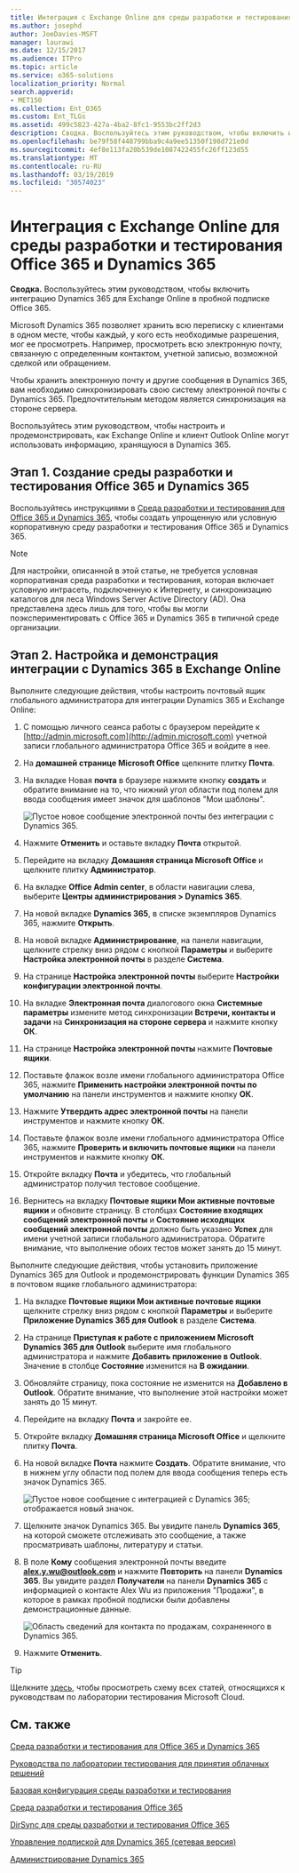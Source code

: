 ```yaml
---
title: Интеграция с Exchange Online для среды разработки и тестирования Office 365 и Dynamics 365
ms.author: josephd
author: JoeDavies-MSFT
manager: laurawi
ms.date: 12/15/2017
ms.audience: ITPro
ms.topic: article
ms.service: o365-solutions
localization_priority: Normal
search.appverid:
- MET150
ms.collection: Ent_O365
ms.custom: Ent_TLGs
ms.assetid: 499c5823-427a-4ba2-8fc1-9553bc2ff2d3
description: Сводка. Воспользуйтесь этим руководством, чтобы включить интеграцию Dynamics 365 для Exchange Online в пробной подписке Office 365.
ms.openlocfilehash: be79f58f448799bba9c4a9ee51350f198d721e0d
ms.sourcegitcommit: 4ef8e113fa20b539de1087422455fc26ff123d55
ms.translationtype: MT
ms.contentlocale: ru-RU
ms.lasthandoff: 03/19/2019
ms.locfileid: "30574023"
---
```

# <a name="exchange-online-integration-for-your-office-365-and-dynamics-365-devtest-environment"></a>Интеграция с Exchange Online для среды разработки и тестирования Office 365 и Dynamics 365

 **Сводка.** Воспользуйтесь этим руководством, чтобы включить интеграцию Dynamics 365 для Exchange Online в пробной подписке Office 365.
  
Microsoft Dynamics 365 позволяет хранить всю переписку с клиентами в одном месте, чтобы каждый, у кого есть необходимые разрешения, мог ее просмотреть. Например, просмотреть всю электронную почту, связанную с определенным контактом, учетной записью, возможной сделкой или обращением.
  
Чтобы хранить электронную почту и другие сообщения в Dynamics 365, вам необходимо синхронизировать свою систему электронной почты с Dynamics 365. Предпочтительным методом является синхронизация на стороне сервера.
  
Воспользуйтесь этим руководством, чтобы настроить и продемонстрировать, как Exchange Online и клиент Outlook Online могут использовать информацию, хранящуюся в Dynamics 365. 
  
## <a name="phase-1-build-out-the-office-365-and-dynamics-365-devtest-environment"></a>Этап 1. Создание среды разработки и тестирования Office 365 и Dynamics 365

Воспользуйтесь инструкциями в [Среда разработки и тестирования для Office 365 и Dynamics 365](office-365-and-dynamics-365-dev-test-environment.md), чтобы создать упрощенную или условную корпоративную среду разработки и тестирования Office 365 и Dynamics 365.
  
> [!NOTE]
> Для настройки, описанной в этой статье, не требуется условная корпоративная среда разработки и тестирования, которая включает условную интрасеть, подключенную к Интернету, и синхронизацию каталогов для леса Windows Server Active Directory (AD). Она представлена здесь лишь для того, чтобы вы могли поэкспериментировать с Office 365 и Dynamics 365 в типичной среде организации. 
  
## <a name="phase-2-configure-and-demonstrate-dynamics-365-integration-in-exchange-online"></a>Этап 2. Настройка и демонстрация интеграции с Dynamics 365 в Exchange Online

Выполните следующие действия, чтобы настроить почтовый ящик глобального администратора для интеграции Dynamics 365 и Exchange Online:
  
1. С помощью личного сеанса работы с браузером перейдите к [http://admin.microsoft.com](http://admin.microsoft.com) учетной записи глобального администратора Office 365 и войдите в нее.
    
2. На **домашней странице Microsoft Office** щелкните плитку **Почта**.
    
3. На вкладке Новая **почта** в браузере нажмите кнопку **создать** и обратите внимание на то, что нижний угол области под полем для ввода сообщения имеет значок для шаблонов "Мои шаблоны".
    
     ![Пустое новое сообщение электронной почты без интеграции с Dynamics 365.](media/879b54fd-a68f-4581-9f89-d5050df6f4de.png)
  
4. Нажмите **Отменить** и оставьте вкладку **Почта** открытой.
    
5. Перейдите на вкладку **Домашняя страница Microsoft Office** и щелкните плитку **Администратор**.
    
6. На вкладке **Office Admin center**, в области навигации слева, выберите **Центры администрирования > Dynamics 365**.
    
7. На новой вкладке **Dynamics 365**, в списке экземпляров Dynamics 365, нажмите **Открыть**.
    
8. На новой вкладке **Администрирование**, на панели навигации, щелкните стрелку вниз рядом с кнопкой **Параметры** и выберите **Настройка электронной почты** в разделе **Система**.
    
9.  На странице **Настройка электронной почты** выберите **Настройки конфигурации электронной почты**.
    
10. На вкладке **Электронная почта** диалогового окна **Системные параметры** измените метод синхронизации **Встречи, контакты и задачи** на **Синхронизация на стороне сервера** и нажмите кнопку **ОК**.
    
11. На странице **Настройка электронной почты** нажмите **Почтовые ящики**.
    
12. Поставьте флажок возле имени глобального администратора Office 365, нажмите **Применить настройки электронной почты по умолчанию** на панели инструментов и нажмите кнопку **ОК**.
    
13. Нажмите **Утвердить адрес электронной почты** на панели инструментов и нажмите кнопку **ОК**.
    
14. Поставьте флажок возле имени глобального администратора Office 365, нажмите **Проверить и включить почтовые ящики** на панели инструментов и нажмите кнопку **ОК**.
    
15. Откройте вкладку **Почта** и убедитесь, что глобальный администратор получил тестовое сообщение.
    
16. Вернитесь на вкладку **Почтовые ящики Мои активные почтовые ящики** и обновите страницу. В столбцах **Состояние входящих сообщений электронной почты** и **Состояние исходящих сообщений электронной почты** должно быть указано **Успех** для имени учетной записи глобального администратора. Обратите внимание, что выполнение обоих тестов может занять до 15 минут.
    
Выполните следующие действия, чтобы установить приложение Dynamics 365 для Outlook и продемонстрировать функции Dynamics 365 в почтовом ящике глобального администратора:
  
1. На вкладке **Почтовые ящики Мои активные почтовые ящики** щелкните стрелку вниз рядом с кнопкой **Параметры** и выберите **Приложение Dynamics 365 для Outlook** в разделе **Система**.
    
2. На странице **Приступая к работе с приложением Microsoft Dynamics 365 для Outlook** выберите имя глобального администратора и нажмите **Добавить приложение в Outlook**. Значение в столбце **Состояние** изменится на **В ожидании**.
    
3. Обновляйте страницу, пока состояние не изменится на **Добавлено в Outlook**. Обратите внимание, что выполнение этой настройки может занять до 15 минут.
    
4. Перейдите на вкладку **Почта** и закройте ее.
    
5. Откройте вкладку **Домашняя страница Microsoft Office** и щелкните плитку **Почта**.
    
6. На новой вкладке **Почта** нажмите **Создать**. Обратите внимание, что в нижнем углу области под полем для ввода сообщения теперь есть значок Dynamics 365.
    
     ![Пустое новое сообщение с интеграцией с Dynamics 365; отображается новый значок.](media/ecb822e1-45fe-4481-99a1-294317d1d2de.png)
  
7. Щелкните значок Dynamics 365. Вы увидите панель **Dynamics 365**, на которой сможете отслеживать это сообщение, а также просматривать шаблоны, литературу и статьи.
    
8. В поле **Кому** сообщения электронной почты введите **alex.y.wu@outlook.com** и нажмите **Повторить** на панели **Dynamics 365**. Вы увидите раздел **Получатели** на панели **Dynamics 365** с информацией о контакте Alex Wu из приложения "Продажи", в которое в рамках пробной подписки были добавлены демонстрационные данные.
    
     ![Область сведений для контакта по продажам, сохраненного в Dynamics 365.](media/a010fa5f-3f1b-47d4-ab5e-d00d85a24a3f.png)
  
9. Нажмите **Отменить**.

> [!TIP]
> Щелкните [здесь](http://aka.ms/catlgstack), чтобы просмотреть схему всех статей, относящихся к руководствам по лаборатории тестирования Microsoft Cloud.
    
## <a name="see-also"></a>См. также

[Среда разработки и тестирования для Office 365 и Dynamics 365](office-365-and-dynamics-365-dev-test-environment.md)
  
[Руководства по лаборатории тестирования для принятия облачных решений](cloud-adoption-test-lab-guides-tlgs.md)
  
[Базовая конфигурация среды разработки и тестирования](base-configuration-dev-test-environment.md)
  
[Среда разработки и тестирования Office 365](office-365-dev-test-environment.md)
  
[DirSync для среды разработки и тестирования Office 365](dirsync-for-your-office-365-dev-test-environment.md)

[Управление подпиской для Dynamics 365 (сетевая версия)](https://technet.microsoft.com/library/jj679903.aspx)
  
[Администрирование Dynamics 365](https://technet.microsoft.com/library/dn531101.aspx)



